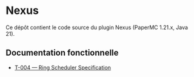 # Nexus

Ce dépôt contient le code source du plugin Nexus (PaperMC 1.21.x, Java 21).

## Documentation fonctionnelle

- [T-004 — Ring Scheduler Specification](docs/ring-scheduler.md)

